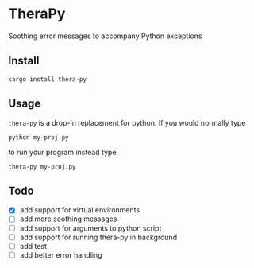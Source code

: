 # TheraPy
Soothing error messages to accompany Python exceptions

## Install
```shell
cargo install thera-py
```

## Usage
`thera-py` is a drop-in replacement for python. If you would normally type
```shell
python my-proj.py
```
to run your program instead type
```shell
thera-py my-proj.py
```

## Todo
- [x] add support for virtual environments
- [ ] add more soothing messages
- [ ] add support for arguments to python script
- [ ] add support for running thera-py in background
- [ ] add test
- [ ] add better error handling